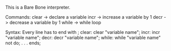This is a Bare Bone interpreter.

Commands:
  clear -> declare a variable
  incr -> increase a variable by 1
  decr -> decrease a variable by 1
  while -> while loop
  
Syntax:
  Every line has to end with ;
  clear:
    clear "variable name";
  incr:
    incr "variable name";
  decr:
    decr "variable name";
  while:
    while "variable name" not <intiger> do;
    .
    .
    .
    ends;
